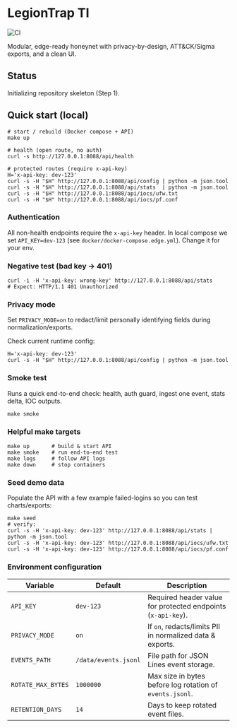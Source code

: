# LegionTrap TI

![CI](https://github.com/stecrin/legiontrap-ti/actions/workflows/ci.yml/badge.svg)

Modular, edge-ready honeynet with privacy-by-design, ATT&CK/Sigma exports, and a clean UI.

## Status
Initializing repository skeleton (Step 1).

## Quick start (local)

    # start / rebuild (Docker compose + API)
    make up

    # health (open route, no auth)
    curl -s http://127.0.0.1:8088/api/health

    # protected routes (require x-api-key)
    H='x-api-key: dev-123'
    curl -s -H "$H" http://127.0.0.1:8088/api/config | python -m json.tool
    curl -s -H "$H" http://127.0.0.1:8088/api/stats  | python -m json.tool
    curl -s -H "$H" http://127.0.0.1:8088/api/iocs/ufw.txt
    curl -s -H "$H" http://127.0.0.1:8088/api/iocs/pf.conf

### Authentication
All non-health endpoints require the `x-api-key` header.
In local compose we set `API_KEY=dev-123` (see `docker/docker-compose.edge.yml`). Change it for your env.

### Negative test (bad key → 401)

    curl -i -H 'x-api-key: wrong-key' http://127.0.0.1:8088/api/stats
    # Expect: HTTP/1.1 401 Unauthorized

### Privacy mode
Set `PRIVACY_MODE=on` to redact/limit personally identifying fields during normalization/exports.

Check current runtime config:

    H='x-api-key: dev-123'
    curl -s -H "$H" http://127.0.0.1:8088/api/config | python -m json.tool

### Smoke test
Runs a quick end-to-end check: health, auth guard, ingest one event, stats delta, IOC outputs.

    make smoke

### Helpful make targets

    make up       # build & start API
    make smoke    # run end-to-end test
    make logs     # follow API logs
    make down     # stop containers

### Seed demo data
Populate the API with a few example failed-logins so you can test charts/exports:

    make seed
    # verify:
    curl -s -H 'x-api-key: dev-123' http://127.0.0.1:8088/api/stats | python -m json.tool
    curl -s -H 'x-api-key: dev-123' http://127.0.0.1:8088/api/iocs/ufw.txt
    curl -s -H 'x-api-key: dev-123' http://127.0.0.1:8088/api/iocs/pf.conf

### Environment configuration
| Variable           | Default              | Description                                                        |
|--------------------|----------------------|--------------------------------------------------------------------|
| `API_KEY`          | `dev-123`            | Required header value for protected endpoints (`x-api-key`).       |
| `PRIVACY_MODE`     | `on`                 | If `on`, redacts/limits PII in normalized data & exports.          |
| `EVENTS_PATH`      | `/data/events.jsonl` | File path for JSON Lines event storage.                            |
| `ROTATE_MAX_BYTES` | `1000000`            | Max size in bytes before log rotation of `events.jsonl`.           |
| `RETENTION_DAYS`   | `14`                 | Days to keep rotated event files.                                  |
